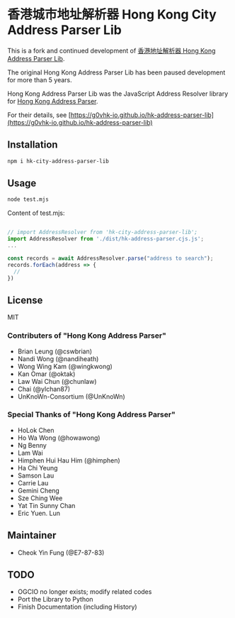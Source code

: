 # 香港城市地址解析器 Hong Kong City Address Parser Lib

This is a fork and continued development of [香港地址解析器 Hong Kong Address Parser Lib](https://github.com/g0vhk-io/hk-address-parser-lib).

The original Hong Kong Address Parser Lib has been paused development for more than 5 years.

Hong Kong Address Parser Lib was the JavaScript Address Resolver library for [Hong Kong Address Parser](https://g0vhk-io.github.io/HKAddressParser).

For their details, see [https://g0vhk-io.github.io/hk-address-parser-lib](https://g0vhk-io.github.io/hk-address-parser-lib)

## Installation

```bash
npm i hk-city-address-parser-lib 
```

## Usage
```bash
node test.mjs
```

Content of test.mjs:

```javascript

// import AddressResolver from 'hk-city-address-parser-lib';
import AddressResolver from './dist/hk-address-parser.cjs.js';
...

const records = await AddressResolver.parse("address to search");
records.forEach(address => {
  //
})
```

## License
MIT


### Contributers of "Hong Kong Address Parser"

* Brian Leung (@cswbrian)
* Nandi Wong (@nandiheath)
* Wong Wing Kam (@wingkwong)
* Kan Omar (@oktak)
* Law Wai Chun (@chunlaw)
* Chai (@ylchan87)
* UnKnoWn-Consortium (@UnKnoWn)

### Special Thanks of "Hong Kong Address Parser"

* HoLok Chen
* Ho Wa Wong (@howawong)
* Ng Benny
* Lam Wai
* Himphen Hui Hau Him (@himphen)
* Ha Chi Yeung
* Samson Lau
* Carrie Lau
* Gemini Cheng
* Sze Ching Wee
* Yat Tin Sunny Chan
* Eric Yuen. Lun

## Maintainer

* Cheok Yin Fung (@E7-87-83)

## TODO

* OGCIO no longer exists; modify related codes
* Port the Library to Python
* Finish Documentation (including History)
